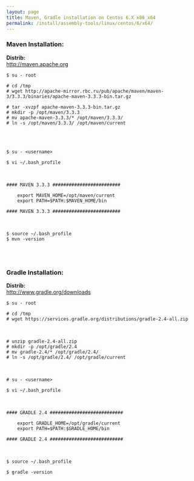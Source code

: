 ```yaml
---
layout: page
title: Maven, Gradle installation on Centos 6.X x86_x64
permalink: /install/assembly-tools/linux/centos/6/x64/
---
```


### Maven Installation:


<strong>Distrib:</strong><br/>
http://maven.apache.org

	$ su - root

	# cd /tmp
	# wget http://apache-mirror.rbc.ru/pub/apache/maven/maven-3/3.3.3/binaries/apache-maven-3.3.3-bin.tar.gz

	# tar -xvzpf apache-maven-3.3.3-bin.tar.gz
	# mkdir -p /opt/maven/3.3.3
	# mv apache-maven-3.3.3/* /opt/maven/3.3.3/
	# ln -s /opt/maven/3.3.3/ /opt/maven/current

<br/><br/>

	$ su - <username>

	$ vi ~/.bash_profile


<br/>

	#### MAVEN 3.3.3 #########################

		export MAVEN_HOME=/opt/maven/current
		export PATH=$PATH:$MAVEN_HOME/bin

	#### MAVEN 3.3.3 #########################


<br/>

    $ source ~/.bash_profile
    $ mvn -version


<br/><br/>


### Gradle Installation:


<strong>Distrib:</strong><br/>
http://www.gradle.org/downloads


	$ su - root

	# cd /tmp
	# wget https://services.gradle.org/distributions/gradle-2.4-all.zip

<br/>

	# unzip gradle-2.4-all.zip
	# mkdir -p /opt/gradle/2.4
	# mv gradle-2.4/* /opt/gradle/2.4/
	# ln -s /opt/gradle/2.4/ /opt/gradle/current


<br/>

	# su - <username>

	$ vi ~/.bash_profile


<br/>


	#### GRADLE 2.4 ###########################

		export GRADLE_HOME=/opt/gradle/current
		export PATH=$PATH:$GRADLE_HOME/bin

	#### GRADLE 2.4 ###########################


<br/>


	$ source ~/.bash_profile

	$ gradle -version
